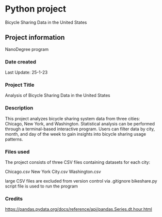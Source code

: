 # Python project
Bicycle Sharing Data in the United States

## Project information
NanoDegree program

### Date created
Last Update: 25-1-23

### Project Title
Analysis of Bicycle Sharing Data in the United States

### Description
This project analyzes bicycle sharing system data from three cities: Chicago, New York, and Washington. 
Statistical analysis can be performed through a terminal-based interactive program. 
Users can filter data by city, month, and day of the week to gain insights into bicycle sharing usage patterns.

### Files used
The project consists of three CSV files containing datasets for each city:

Chicago.csv
New York City.csv
Washington.csv

large CSV files are excluded from version control via .gitignore
bikeshare.py script file is used to run the program

### Credits
https://pandas.pydata.org/docs/reference/api/pandas.Series.dt.hour.html

